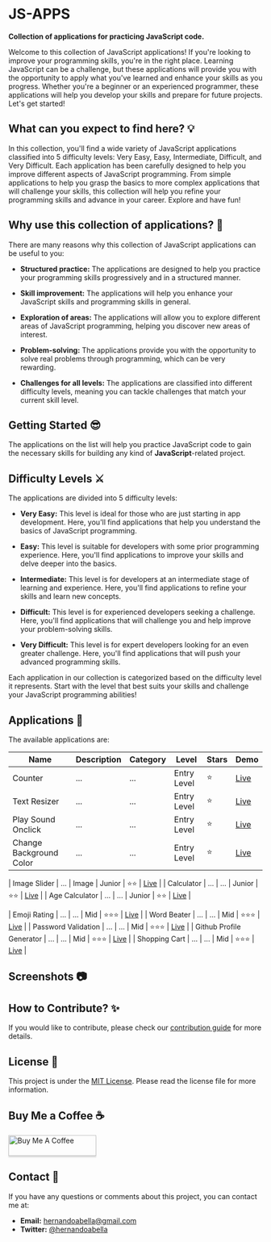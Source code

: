 # JS-APPS

**Collection of applications for practicing JavaScript code.**

Welcome to this collection of JavaScript applications! If you're looking to improve your programming skills, you're in the right place. Learning JavaScript can be a challenge, but these applications will provide you with the opportunity to apply what you've learned and enhance your skills as you progress. Whether you're a beginner or an experienced programmer, these applications will help you develop your skills and prepare for future projects. Let's get started!

## What can you expect to find here? 💡

In this collection, you'll find a wide variety of JavaScript applications classified into 5 difficulty levels: Very Easy, Easy, Intermediate, Difficult, and Very Difficult. Each application has been carefully designed to help you improve different aspects of JavaScript programming. From simple applications to help you grasp the basics to more complex applications that will challenge your skills, this collection will help you refine your programming skills and advance in your career. Explore and have fun!

## Why use this collection of applications? 🤔

There are many reasons why this collection of JavaScript applications can be useful to you:

- **Structured practice:** The applications are designed to help you practice your programming skills progressively and in a structured manner.

- **Skill improvement:** The applications will help you enhance your JavaScript skills and programming skills in general.

- **Exploration of areas:** The applications will allow you to explore different areas of JavaScript programming, helping you discover new areas of interest.

- **Problem-solving:** The applications provide you with the opportunity to solve real problems through programming, which can be very rewarding.

- **Challenges for all levels:** The applications are classified into different difficulty levels, meaning you can tackle challenges that match your current skill level.

## Getting Started 😎

The applications on the list will help you practice JavaScript code to gain the necessary skills for building any kind of **JavaScript**-related project.

## Difficulty Levels ⚔️

The applications are divided into 5 difficulty levels:

- **Very Easy:** This level is ideal for those who are just starting in app development. Here, you'll find applications that help you understand the basics of JavaScript programming.

- **Easy:** This level is suitable for developers with some prior programming experience. Here, you'll find applications to improve your skills and delve deeper into the basics.

- **Intermediate:** This level is for developers at an intermediate stage of learning and experience. Here, you'll find applications to refine your skills and learn new concepts.

- **Difficult:** This level is for experienced developers seeking a challenge. Here, you'll find applications that will challenge you and help improve your problem-solving skills.

- **Very Difficult:** This level is for expert developers looking for an even greater challenge. Here, you'll find applications that will push your advanced programming skills.

Each application in our collection is categorized based on the difficulty level it represents. Start with the level that best suits your skills and challenge your JavaScript programming abilities!

## Applications 📱

The available applications are:

| Name | Description | Category | Level | Stars | Demo |
|------| ----------- | -------- | ----- | ----- | ---- |
| Counter | ...  | ... | Entry Level | ⭐ | [Live](https://incredible-boba-57ba5d.netlify.app/) |
| Text Resizer | ...  | ... | Entry Level | ⭐ | [Live](https://effulgent-pasca-40a1c9.netlify.app/) |
| Play Sound Onclick | ...  | ... | Entry Level | ⭐ | [Live](https://effulgent-pasca-40a1c9.netlify.app/) |
| Change Background Color | ...  | ... | Entry Level | ⭐ | [Live](https://prismatic-seahorse-3f7a5c.netlify.app) |

| Image Slider | ...  | Image | Junior | ⭐⭐ | [Live](https://superb-heliotrope-a182fc.netlify.app/) |
| Calculator | ...  | ... | Junior | ⭐⭐ | [Live](https://roaring-speculoos-9b2532.netlify.app/) |
| Age Calculator | ...  | ... | Junior | ⭐⭐ | [Live](https://roaring-speculoos-9b2532.netlify.app/) |

| Emoji Rating | ...  | ... | Mid | ⭐⭐⭐ | [Live](https://phenomenal-florentine-e1bc03.netlify.app/) |
| Word Beater | ...  | ... | Mid | ⭐⭐⭐ | [Live](https://iridescent-fox-bdb4e8.netlify.app/) |
| Password Validation | ...  | ... | Mid | ⭐⭐⭐ | [Live](https://superlative-cupcake-2a9bd7.netlify.app/) |
| Github Profile Generator | ...  | ... | Mid | ⭐⭐⭐ | [Live](https://adorable-custard-09481a.netlify.app/) |
| Shopping Cart | ...  | ... | Mid | ⭐⭐⭐ | [Live](https://sensational-salamander-cf3425.netlify.app) |



## Screenshots 📷


## How to Contribute? ✨

If you would like to contribute, please check our [contribution guide](./CONTRIBUTING.md) for more details.

## License 📜

This project is under the [MIT License](./LICENSE.md). Please read the license file for more information.

## Buy Me a Coffee ☕

<a href="https://www.buymeacoffee.com/hernandoabella" target="_blank"><img src="https://www.buymeacoffee.com/assets/img/custom_images/orange_img.png" alt="Buy Me A Coffee" style="height: 41px !important;width: 174px !important;box-shadow: 0px 3px 2px 0px rgba(190, 190, 190, 0.5) !important;-webkit-box-shadow: 0px 3px 2px 0px rgba(190, 190, 190, 0.5) !important;" ></a>

## Contact 📩

If you have any questions or comments about this project, you can contact me at:

- **Email:** hernandoabella@gmail.com
- **Twitter:** [@hernandoabella](https://twitter.com/hernandoabella)
